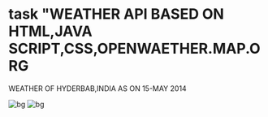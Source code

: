 # task "WEATHER API BASED ON HTML,JAVA SCRIPT,CSS,OPENWAETHER.MAP.ORG

WEATHER OF HYDERBAB,INDIA AS ON 15-MAY 2014



![bg](https://github.com/bogaramjagadish/task/assets/169761936/7e0bb293-c7bf-4ce1-9258-70bbd77f2476)
![bg](https://github.com/bogaramjagadish/task/assets/169761936/39e6bd16-44d3-4f81-85bc-39ab792ffb3b)
